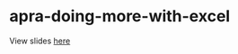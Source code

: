 # apra-doing-more-with-excel

View slides [here](https://mattfarrow1.github.io/apra-doing-more-with-excel/slides#1)
